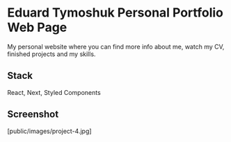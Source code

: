 # Eduard Tymoshuk Personal Portfolio Web Page

My personal website where you can find more info about me, watch my CV, finished projects and my skills.

## Stack

React, Next, Styled Components

## Screenshot

[public/images/project-4.jpg]



